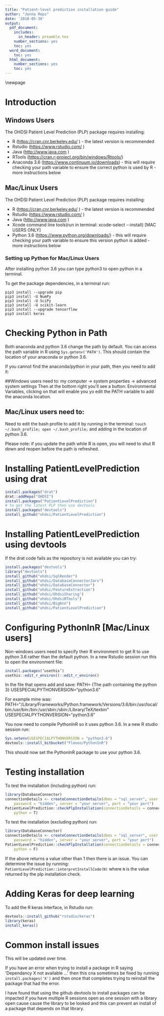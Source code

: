 ```yaml
---
title: "Patient-level prediction installation guide"
author: "Jenna Reps"
date: '2018-05-30'
output:
  pdf_document:
    includes:
      in_header: preamble.tex
    number_sections: yes
    toc: yes
  word_document:
    toc: yes
  html_document:
    number_sections: yes
    toc: yes
---
```

  <!--
  %\VignetteEngine{knitr}
%\VignetteIndexEntry{Installation guide}
-->

\newpage
# Introduction

## Windows Users
The OHDSI Patient Level Prediction (PLP) package requires installing:

* R (https://cran.cnr.berkeley.edu/ ) \- the latest version is recommended
* Rstudio (https://www.rstudio.com/  )
* Java (http://www.java.com )
* RTools (https://cran.r-project.org/bin/windows/Rtools/) 
* Anaconda 3.6 (https://www.continuum.io/downloads) \- this will require checking your path variable to ensure the correct python is used by R \- more instructions below

## Mac/Linux Users
The OHDSI Patient Level Prediction (PLP) package requires installing:

* R (https://cran.cnr.berkeley.edu/ ) \- the latest version is recommended
* Rstudio (https://www.rstudio.com/  )
* Java (http://www.java.com )
* Xcode command line tools(run in terminal: xcode-select --install) [MAC USERS ONLY]
* Python 3.6 (https://www.python.org/downloads/) \- this will require checking your path variable to ensure this version python is added \- more instructions below

### Setting up Python for Mac/Linux Users
After installing python 3.6 you can type python3 to open python in a terminal.

To get the package dependencies, in a terminal run:
```
pip3 install --upgrade pip
pip3 install -U NumPy
pip3 install -U SciPy 
pip3 install -U scikit-learn
pip3 install --upgrade tensorflow 
pip3 install keras
```

# Checking Python in Path
Both anaconda and python 3.6 change the path by default. You can access the path variable in R using `Sys.getenv('PATH')`.  This should contain the location of your anaconda or python 3.6.

If you cannot find the anaconda/python in your path, then you need to add it:

##Windows users need to:
my computer -> system properties -> advanced system settings 
Then at the bottom right you'll see a button: Environmental Variables, clicking on that will enable you yo edit the PATH variable to add the anaconda location. 

## Mac/Linux users need to:
Need to edit the bash profile to add it by running in the terminal:
`touch ~/.bash_profile; open ~/.bash_profile;`
and adding in the location of python 3.6.  

Please note: if you update the path while R is open, you will need to shut R down and reopen before the path is refreshed.

# Installing PatientLevelPrediction using drat

```r
install.packages("drat")
drat::addRepo("OHDSI")
install.packages("PatientLevelPrediction")
# to get the latest PLP then use devtools
install.packages("devtools")
install_github("ohdsi/PatientLevelPrediction")
```

# Installing PatientLevelPrediction using devtools
If the drat code fails as the repository is not available you can try:

```r
install.packages("devtools")
library("devtools")
install_github("ohdsi/SqlRender")
install_github("ohdsi/DatabaseConnectorJars")
install_github("ohdsi/DatabaseConnector")
install_github("ohdsi/FeatureExtraction")
install_github("ohdsi/OhdsiSharing")
install_github("ohdsi/OhdsiRTools")
install_github("ohdsi/BigKnn")
install_github("ohdsi/PatientLevelPrediction")
```

# Configuring PythonInR [Mac/Linux users] 
Non-windows users need to specify their R environment to get R to use python 3.6 rather than the default python.
In a new Rstudio session run this to open the environment file:

```r
install.packages(‘usethis’)
usethis::edit_r_environ()::edit_r_environ()
```

In the file that opens add and save:
PATH= {The path containing the python 3}
USESPECIALPYTHONVERSION=“python3.6"

For example mine was:
PATH="/Library/Frameworks/Python.framework/Versions/3.6/bin:/usr/local/bin:/usr/bin:/bin:/usr/sbin:/sbin:/Library/TeX/texbin"
USESPECIALPYTHONVERSION="python3.6"

You now need to compile PythonInR so it uses python 3.6. In a new R studio session run:

```r
Sys.setenv(USESPECIALPYTHONVERSION = "python3.6")
devtools::install_bitbucket("Floooo/PythonInR")
```
This should now set the PythonInR package to use your python 3.6.

# Testing installation
To test the installation (including python) run:

```r
library(DatabaseConnector)
connectionDetails <- createConnectionDetails(dbms = "sql_server", user = "username", 
    password = "hidden", server = "your server", port = "your port")
PatientLevelPrediction::checkPlpInstallation(connectionDetails = connectionDetails, 
    python = T)
```


To test the installation (excluding python) run:

```r
library(DatabaseConnector)
connectionDetails <- createConnectionDetails(dbms = "sql_server", user = "username", 
    password = "hidden", server = "your server", port = "your port")
PatientLevelPrediction::checkPlpInstallation(connectionDetails = connectionDetails, 
    python = F)
```

If the above returns a value other than 1 then there is an issue.  You can determine the issue by running: `PatientLevelPrediction::interpretInstallCode(N)` where `N` is the value returned by the plp installation check.

# Adding Keras for deep learning
To add the R keras interface, in Rstudio run:

```r
devtools::install_github("rstudio/keras")
library(keras)
install_keras()
```
# Common install issues
This will be updated over time.

If you have an error when trying to install a package in R saying 'Dependancy X not available ...' then this cna sometimes be fixed by running `install.packages('X')` and then once that completes trying to reinstall the package that had the error.

I have found that using the github devtools to install packages can be impacted if you have multiple R sessions open as one session with a library open cause cause the library to be looked and this can prevent an install of a package that depends on that library.
